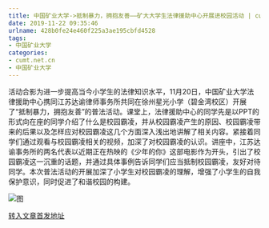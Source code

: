 ```yaml
---
title: 中国矿业大学->抵制暴力，拥抱友善——矿大大学生法律援助中心开展进校园活动 | cumt.net.cn
date: 2019-11-22 09:35:46
urlname: 428b0fe24e460f225a3ae195cbfd4528
tags: 
- 中国矿业大学
categories:
- cumt.net.cn
- 中国矿业大学
---
```

活动合影为进一步提高当今小学生的法律知识水平，11月20日，中国矿业大学法律援助中心携同江苏达谕律师事务所共同在徐州星光小学（碧金湾校区）开展了“抵制暴力，拥抱友善”的普法活动。课堂上，法律援助中心的同学先是以PPT的形式向在座的同学介绍了什么是校园霸凌，并从校园霸凌产生的原因、校园霸凌带来的后果以及怎样应对校园霸凌这几个方面深入浅出地讲解了相关内容。紧接着同学们通过观看与校园霸凌相关的视频，加深了对校园霸凌的认识。讲座中，江苏达谕事务所的两名代表以近期正在热映的《少年的你》这部电影作为开头，引出了校园霸凌这一沉重的话题，并通过具体事例告诉同学们应当抵制校园霸凌，友好对待同学。本次普法活动的开展加深了小学生对校园霸凌的理解，增强了小学生的自我保护意识，同时促进了和谐校园的构建。

![图](http://xwzx.cumt.edu.cn/_upload/article/images/ad/4e/1f0ee4394403b1f4999a5c6cf913/d7b596f7-666e-4420-8109-1d49b1dd0797.jpg)

[转入文章首发地址](http://xwzx.cumt.edu.cn/67/b2/c523a550834/page.htm)
